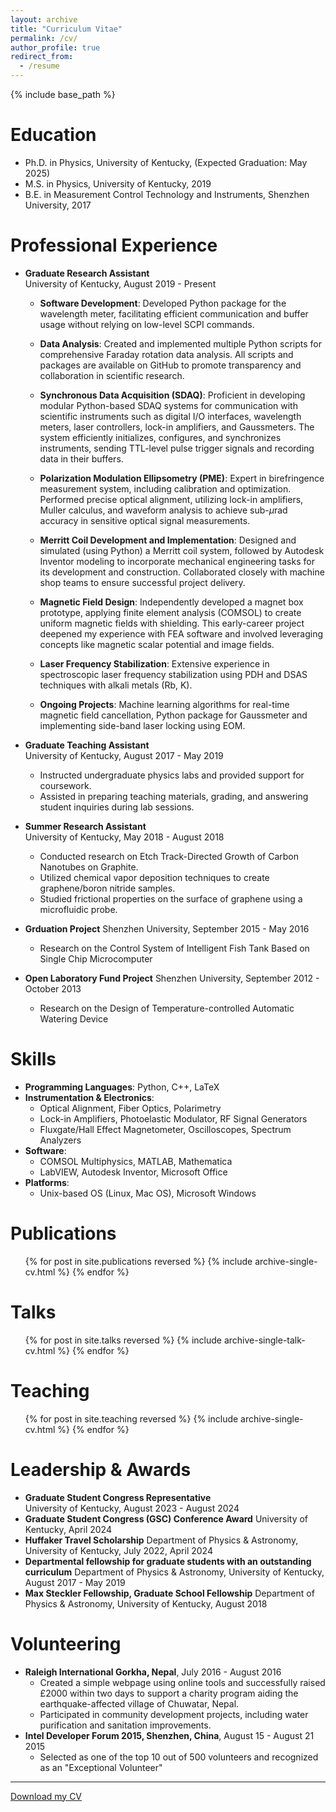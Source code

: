 ```yaml
---
layout: archive
title: "Curriculum Vitae"
permalink: /cv/
author_profile: true
redirect_from:
  - /resume
---
```


{% include base_path %}

Education
======
* Ph.D. in Physics, University of Kentucky, (Expected Graduation: May 2025)
* M.S. in Physics, University of Kentucky, 2019
* B.E. in Measurement Control Technology and Instruments, Shenzhen University, 2017

Professional Experience
======
* **Graduate Research Assistant**  
  University of Kentucky, August 2019 - Present  
  - **Software Development**: Developed Python package for the wavelength meter, facilitating efficient communication and buffer usage without relying on low-level SCPI commands.

  - **Data Analysis**: Created and implemented multiple Python scripts for comprehensive Faraday rotation data analysis. All scripts and packages are available on GitHub to promote transparency and collaboration in scientific research.

  - **Synchronous Data Acquisition (SDAQ)**: Proficient in developing modular Python-based SDAQ systems for communication with scientific instruments such as digital I/O interfaces, wavelength meters, laser controllers, lock-in amplifiers, and Gaussmeters. The system efficiently initializes, configures, and synchronizes instruments, sending TTL-level pulse trigger signals and recording data in their buffers.
    
  - **Polarization Modulation Ellipsometry (PME)**: Expert in birefringence measurement system, including calibration and optimization. Performed precise optical alignment, utilizing lock-in amplifiers, Muller calculus, and waveform analysis to achieve sub-$\mu$rad accuracy in sensitive optical signal measurements.
    
  - **Merritt Coil Development and Implementation**: Designed and simulated (using Python) a Merritt coil system, followed by Autodesk Inventor modeling to incorporate mechanical engineering tasks for its development and construction. Collaborated closely with machine shop teams to ensure successful project delivery.
    
  - **Magnetic Field Design**: Independently developed a magnet box prototype, applying finite element analysis (COMSOL) to create uniform magnetic fields with shielding. This early-career project deepened my experience with FEA software and involved leveraging concepts like magnetic scalar potential and image fields.

  - **Laser Frequency Stabilization**: Extensive experience in spectroscopic laser frequency stabilization using PDH and DSAS techniques with alkali metals (Rb, K).

  - **Ongoing Projects**: Machine learning algorithms for real-time magnetic field cancellation, Python package for Gaussmeter and implementing side-band laser locking using EOM.
  
* **Graduate Teaching Assistant**  
  University of Kentucky, August 2017 - May 2019  
  - Instructed undergraduate physics labs and provided support for coursework.
  - Assisted in preparing teaching materials, grading, and answering student inquiries during lab sessions.

* **Summer Research Assistant**  
  University of Kentucky, May 2018 - August 2018  
  - Conducted research on Etch Track-Directed Growth of Carbon Nanotubes on Graphite.
  - Utilized chemical vapor deposition techniques to create graphene/boron nitride samples.
  - Studied frictional properties on the surface of graphene using a microfluidic probe.
  
* **Grduation Project**
  Shenzhen University, September 2015 - May 2016
  - Research on the Control System of Intelligent Fish Tank Based on Single Chip Microcomputer

* **Open Laboratory Fund Project**
  Shenzhen University, September 2012 - October 2013
  - Research on the Design of Temperature-controlled Automatic Watering Device

Skills
======
* **Programming Languages**: Python, C++, LaTeX
* **Instrumentation & Electronics**:
  * Optical Alignment, Fiber Optics, Polarimetry
  * Lock-in Amplifiers, Photoelastic Modulator, RF Signal Generators
  * Fluxgate/Hall Effect Magnetometer, Oscilloscopes, Spectrum Analyzers
* **Software**:
  * COMSOL Multiphysics, MATLAB, Mathematica
  * LabVIEW, Autodesk Inventor, Microsoft Office
* **Platforms**:
  * Unix-based OS (Linux, Mac OS), Microsoft Windows

Publications
======
  <ul>{% for post in site.publications reversed %}
    {% include archive-single-cv.html %}
  {% endfor %}</ul>

Talks
======
  <ul>{% for post in site.talks reversed %}
    {% include archive-single-talk-cv.html  %}
  {% endfor %}</ul>

Teaching
======
  <ul>{% for post in site.teaching reversed %}
    {% include archive-single-cv.html %}
  {% endfor %}</ul>

Leadership & Awards
======
* **Graduate Student Congress Representative**  
  University of Kentucky, August 2023 - August 2024
* **Graduate Student Congress (GSC) Conference Award**
  University of Kentucky, April 2024
* **Huffaker Travel Scholarship**
  Department of Physics & Astronomy, University of Kentucky, July 2022, April 2024
* **Departmental fellowship for graduate students with an outstanding curriculum**
  Department of Physics & Astronomy, University of Kentucky, August 2017 - May 2019
* **Max Steckler Fellowship, Graduate School Fellowship**
  Department of Physics & Astronomy, University of Kentucky, August 2018


Volunteering
======
* **Raleigh International Gorkha, Nepal**, July 2016 - August 2016
  - Created a simple webpage using online tools and successfully raised £2000 within two days to support a charity program aiding the earthquake-affected village of Chuwatar, Nepal.
  - Participated in community development projects, including water purification and sanitation improvements.
* **Intel Developer Forum 2015, Shenzhen, China**, August 15 - August 21 2015
  - Selected as one of the top 10 out of 500 volunteers and recognized as an "Exceptional Volunteer"

---

[Download my CV](/CV_Jiachen_He.pdf)

